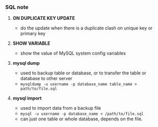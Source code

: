 ### SQL note
1. **ON DUPLICATE KEY UPDATE**
    * do the update when there is a duplicate clash on unique key or primary key
    
2. **SHOW VARIABLE**
    * show the value of MySQL system config variables
    
3. **mysql dump**
    * used to backup table or database, or to transfer the table or database to other server
    * `mysqldump -u username -p database_name table_name > path/to/file.sql`

4. **mysql import**
    * used to import data from a backup file
    * `mysql -u username -p database_name < /path/to/file.sql`
    * can just one table or whole database, depends on the file.
    